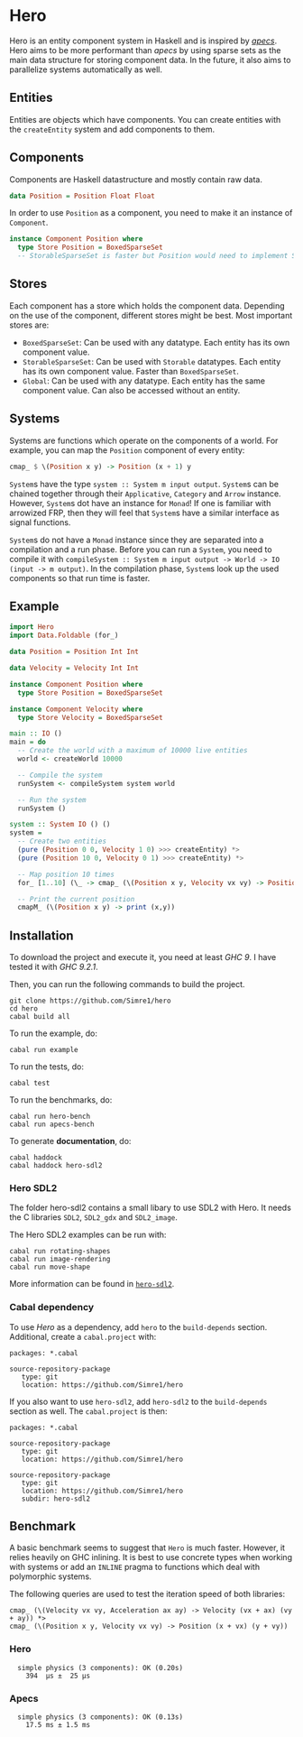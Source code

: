# Hero

Hero is an entity component system in Haskell and is inspired by [_apecs_](https://github.com/jonascarpay/apecs). Hero aims to be more performant than _apecs_ by using sparse sets as the main data structure for storing component data. In the future, it also aims to parallelize systems automatically as well.

## Entities

Entities are objects which have components. You can create entities with the `createEntity` system and add components to them.

## Components

Components are Haskell datastructure and mostly contain raw data.

```haskell
data Position = Position Float Float
```

In order to use `Position` as a component, you need to make it an instance of `Component`.

```haskell
instance Component Position where
  type Store Position = BoxedSparseSet 
  -- StorableSparseSet is faster but Position would need to implement Storable
```

## Stores

Each component has a store which holds the component data. Depending on the use of the component, different stores might be best. 
Most important stores are:
- `BoxedSparseSet`: Can be used with any datatype. Each entity has its own component value.
- `StorableSparseSet`: Can be used with `Storable` datatypes. Each entity has its own component value. Faster than `BoxedSparseSet`.
- `Global`: Can be used with any datatype. Each entity has the same component value. Can also be accessed without an entity.

## Systems

Systems are functions which operate on the components of a world. For example, you can map the `Position` component of every entity:

```haskell
cmap_ $ \(Position x y) -> Position (x + 1) y
```

`System`s have the type `system :: System m input output`. `System`s can be chained together through their `Applicative`, `Category` and `Arrow` instance. However, `System`s dot have an instance for `Monad`! If one is familiar with arrowized FRP, then they will feel that `System`s have a similar interface as signal functions.

`System`s do not have a `Monad` instance since they are separated into a compilation and a run phase. Before you can run a `System`, you need to compile it with `compileSystem :: System m input output -> World -> IO (input -> m output)`. In the compilation phase, `System`s look up the used components so that run time is faster.

## Example

```haskell
import Hero
import Data.Foldable (for_)

data Position = Position Int Int

data Velocity = Velocity Int Int

instance Component Position where
  type Store Position = BoxedSparseSet

instance Component Velocity where
  type Store Velocity = BoxedSparseSet

main :: IO ()
main = do
  -- Create the world with a maximum of 10000 live entities
  world <- createWorld 10000

  -- Compile the system
  runSystem <- compileSystem system world

  -- Run the system
  runSystem ()

system :: System IO () ()
system =
  -- Create two entities
  (pure (Position 0 0, Velocity 1 0) >>> createEntity) *>
  (pure (Position 10 0, Velocity 0 1) >>> createEntity) *>

  -- Map position 10 times
  for_ [1..10] (\_ -> cmap_ (\(Position x y, Velocity vx vy) -> Position (x + vx) (y + vy))) *>

  -- Print the current position
  cmapM_ (\(Position x y) -> print (x,y))
```

## Installation

To download the project and execute it, you need at least _GHC 9_. I have tested it with _GHC 9.2.1_.

Then, you can run the following commands to build the project.
```
git clone https://github.com/Simre1/hero
cd hero
cabal build all
```

To run the example, do:
```
cabal run example
```

To run the tests, do:
```
cabal test
```

To run the benchmarks, do:
```
cabal run hero-bench
cabal run apecs-bench
```

To generate **documentation**, do:
```
cabal haddock
cabal haddock hero-sdl2
```

### Hero SDL2

The folder hero-sdl2 contains a small libary to use SDL2 with Hero. It needs the C libraries `SDL2`, `SDL2_gdx` and `SDL2_image`.

The Hero SDL2 examples can be run with:

```
cabal run rotating-shapes
cabal run image-rendering
cabal run move-shape
```

More information can be found in [`hero-sdl2`](hero-sdl2/README.md).

### Cabal dependency

To use _Hero_ as a dependency, add `hero` to the `build-depends` section. Additional, create a `cabal.project` with: 
```
packages: *.cabal

source-repository-package
   type: git
   location: https://github.com/Simre1/hero
```

If you also want to use `hero-sdl2`, add `hero-sdl2` to the `build-depends` section as well. The `cabal.project` is then:
```
packages: *.cabal

source-repository-package
   type: git
   location: https://github.com/Simre1/hero

source-repository-package
   type: git
   location: https://github.com/Simre1/hero
   subdir: hero-sdl2
```

## Benchmark

A basic benchmark seems to suggest that `Hero` is much faster. However, it relies heavily on
GHC inlining. It is best to use concrete types when working with systems or add an `INLINE` pragma to 
functions which deal with polymorphic systems.

The following queries are used to test the iteration speed of both libraries:
```
cmap_ (\(Velocity vx vy, Acceleration ax ay) -> Velocity (vx + ax) (vy + ay)) *>
cmap_ (\(Position x y, Velocity vx vy) -> Position (x + vx) (y + vy))
```

### Hero

```
  simple physics (3 components): OK (0.20s)
    394  μs ±  25 μs
```

### Apecs

```
  simple physics (3 components): OK (0.13s)
    17.5 ms ± 1.5 ms
```
